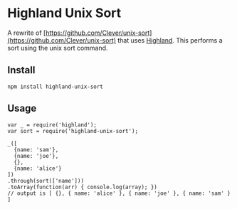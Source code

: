 # Highland Unix Sort

A rewrite of [https://github.com/Clever/unix-sort](https://github.com/Clever/unix-sort) that uses [Highland](https://github.com/caolan/highland).
This performs a sort using the unix sort command.

## Install

    npm install highland-unix-sort

## Usage

    var _ = require('highland');
    var sort = require('highland-unix-sort');

    _([
      {name: 'sam'},
      {name: 'joe'},
      {},
      {name: 'alice'}
    ])
    .through(sort(['name']))
    .toArray(function(arr) { console.log(array); })
    // output is [ {}, { name: 'alice' }, { name: 'joe' }, { name: 'sam' } ]

